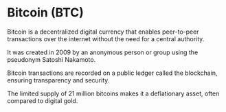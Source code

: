 <!DOCTYPE html><html lang="en">
<head>
    <meta charset="UTF-8">
    <meta name="viewport" content="width=device-width, initial-scale=1.0">
</head>
<body>
    <div class="container">
        <h1>Bitcoin (BTC)</h1>
        <p>Bitcoin is a decentralized digital currency that enables peer-to-peer transactions over the internet without the need for a central authority.</p>
        <p>It was created in 2009 by an anonymous person or group using the pseudonym Satoshi Nakamoto.</p>
        <p>Bitcoin transactions are recorded on a public ledger called the blockchain, ensuring transparency and security.</p>
        <p>The limited supply of 21 million bitcoins makes it a deflationary asset, often compared to digital gold.</p>
    </div>
</body>
</html>

